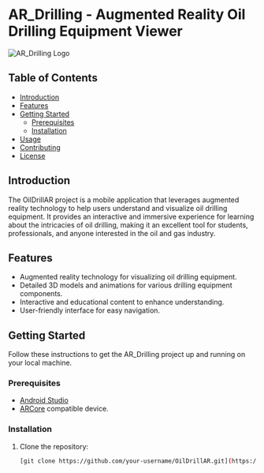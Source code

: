 

# AR_Drilling - Augmented Reality Oil Drilling Equipment Viewer

![AR_Drilling Logo](link-to-your-logo-image.png)

## Table of Contents
- [Introduction](#introduction)
- [Features](#features)
- [Getting Started](#getting-started)
  - [Prerequisites](#prerequisites)
  - [Installation](#installation)
- [Usage](#usage)
- [Contributing](#contributing)
- [License](#license)

## Introduction

The OilDrillAR project is a mobile application that leverages augmented reality technology to help users understand and visualize oil drilling equipment. It provides an interactive and immersive experience for learning about the intricacies of oil drilling, making it an excellent tool for students, professionals, and anyone interested in the oil and gas industry.

## Features

- Augmented reality technology for visualizing oil drilling equipment.
- Detailed 3D models and animations for various drilling equipment components.
- Interactive and educational content to enhance understanding.
- User-friendly interface for easy navigation.

## Getting Started

Follow these instructions to get the AR_Drilling project up and running on your local machine.

### Prerequisites

-  [Android Studio](https://developer.android.com/studio)
- [ARCore](https://developers.google.com/ar)  compatible device.



### Installation

1. Clone the repository:

   ```bash
   [git clone https://github.com/your-username/OilDrillAR.git](https://github.com/SouidiAmine/AR_Drilling.git)https://github.com/SouidiAmine/AR_Drilling.git
